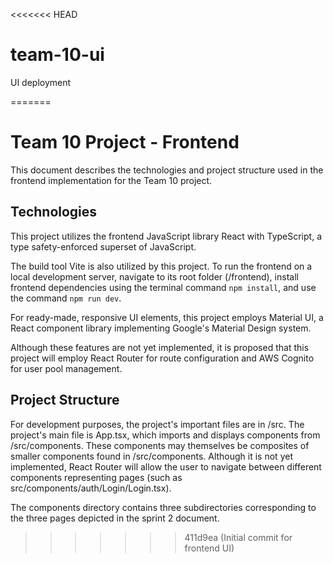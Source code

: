<<<<<<< HEAD
# team-10-ui

UI deployment

=======
# Team 10 Project - Frontend

This document describes the technologies and project structure used in the frontend implementation for the Team 10 project.

## Technologies

This project utilizes the frontend JavaScript library React with TypeScript, a type safety-enforced superset of JavaScript.

The build tool Vite is also utilized by this project. To run the frontend on a local development server, navigate to its root folder (/frontend), install frontend dependencies using the terminal command `npm install`, and use the command `npm run dev`.

For ready-made, responsive UI elements, this project employs Material UI, a React component library implementing Google's Material Design system.

Although these features are not yet implemented, it is proposed that this project will employ React Router for route configuration and AWS Cognito for user pool management.

## Project Structure

For development purposes, the project's important files are in /src. The project's main file is App.tsx, which imports and displays components from /src/components. These components may themselves be composites of smaller components found in /src/components. Although it is not yet implemented, React Router will allow the user to navigate between different components representing pages (such as src/components/auth/Login/Login.tsx).

The components directory contains three subdirectories corresponding to the three pages depicted in the sprint 2 document.
>>>>>>> 411d9ea (Initial commit for frontend UI)
